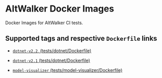 # AltWalker Docker Images

Docker Images for AltWalker CI tests.

## Supported tags and respective `Dockerfile` links

* [`dotnet-v2.2`, (tests/dotnet/Dockerfile)](https://gitlab.com/altom/altwalker/docker-images/blob/master/tests/dotnet/Dockerfile)
* [`dotnet-v2.1` (tests/dotnet/Dockerfile)](https://gitlab.com/altom/altwalker/docker-images/blob/master/tests/dotnet/Dockerfile)

* [`model-visualizer` (tests/model-visualizer/Dockerfile)](https://gitlab.com/altom/altwalker/docker-images/blob/master/tests/model-visualizer/Dockerfile)
